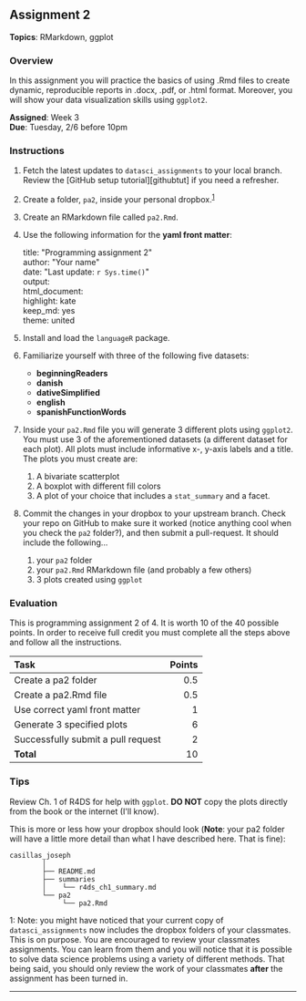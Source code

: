 ## Assignment 2

**Topics**: RMarkdown, ggplot  

### Overview

In this assignment you will practice the basics of using .Rmd files to create 
dynamic, reproducible reports in .docx, .pdf, or .html format. Moreover, you 
will show your data visualization skills using ```ggplot2```. 

**Assigned**: Week 3  
**Due**: Tuesday, 2/6 before 10pm   

### Instructions

1. Fetch the latest updates to ```datasci_assignments``` to your local branch. 
Review the [GitHub setup tutorial][githubtut] if you need a refresher. 
2. Create a folder, ```pa2```, inside your personal 
dropbox.<sup>[1](#myfootnote1)</sup>
3. Create an RMarkdown file called ```pa2.Rmd```. 
4. Use the following information for the **yaml front matter**:


    title: "Programming assignment 2"  
    author: "Your name"  
    date: "Last update: `r Sys.time()`"  
    output:  
      html_document:  
        highlight: kate  
        keep_md: yes  
        theme: united



5. Install and load the ```languageR``` package.
6. Familiarize yourself with three of the following five datasets:
    - **beginningReaders**
    - **danish**
    - **dativeSimplified**
    - **english**
    - **spanishFunctionWords**
7. Inside your ```pa2.Rmd``` file you will generate 3 different plots 
using ```ggplot2```. You must use 3 of the aforementioned datasets 
(a different dataset for each plot). All plots must include informative 
x-, y-axis labels and a title. The plots you must create are:
	1. A bivariate scatterplot
	2. A boxplot with different fill colors
	3. A plot of your choice that includes a ```stat_summary``` and a 
	facet.  
8. Commit the changes in your dropbox to your upstream branch. Check your 
repo on GitHub to make sure it worked (notice anything cool when you check 
the ```pa2``` folder?), and then submit a pull-request. It should include 
the following... 
    1. your ```pa2``` folder
	2. your ```pa2.Rmd``` RMarkdown file (and probably a few others)
	3. 3 plots created using ```ggplot```

### Evaluation

This is programming assignment 2 of 4. It is worth 10 of the 40 possible 
points. In order to receive full credit you must complete all the steps 
above and follow all the instructions.

|                Task                | Points |
| :--------------------------------- | -----: |
| Create a pa2 folder                |    0.5 |
| Create a pa2.Rmd file              |    0.5 |
| Use correct yaml front matter      |      1 |
| Generate 3 specified plots         |      6 |
| Successfully submit a pull request |      2 |
| **Total**                          |     10 |

### Tips

Review Ch. 1 of R4DS for help with ```ggplot```. **DO NOT** copy the plots 
directly from the book or the internet (I'll know). 

This is more or less how your dropbox should look (**Note**: your pa2 
folder will have a little more detail than what I have described here. 
That is fine):

```
casillas_joseph
        │
        ├── README.md
        ├── summaries
        │    └── r4ds_ch1_summary.md
        └── pa2
             └── pa2.Rmd
```

<a name="myfootnote1">1</a>: Note: you might have noticed that your current 
copy of ```datasci_assignments``` now includes the dropbox folders of your 
classmates. This is on purpose. You are encouraged to review your classmates 
assignments. You can learn from them and you will notice that it is possible 
to solve data science problems using a variety of different methods. That 
being said, you should only review the work of your classmates **after** 
the assignment has been turned in. 

---
